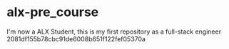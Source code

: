 # alx-pre_course
I'm now a ALX Student, this is my first repository as a full-stack engineer
2081df155b78cbc91de6008b651f122fef05370a
